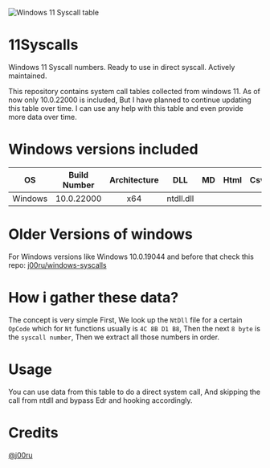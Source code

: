 ![Windows 11 Syscall table](https://i.ibb.co/JKLw1QY/Title.jpg "Windows 11 Syscall table")

# 11Syscalls
Windows 11 Syscall numbers. Ready to use in direct syscall. Actively maintained.

This repository contains system call tables collected from windows 11. As of now only 10.0.22000 is included, But I have planned to continue updating this table over time.
I can use any help with this table and even provide more data over time.

# Windows versions included
| OS | Build Number | Architecture | DLL | MD | Html | Csv |
|:---:|:---:|:---:|:---:|:---:|:---:|:---:|
| Windows | 10.0.22000 | x64 | ntdll.dll |   |  |  |

# Older Versions of windows
For Windows versions like Windows 10.0.19044 and before that check this repo: [j00ru/windows-syscalls](https://github.com/j00ru/windows-syscalls "j00ru/windows-syscalls")

# How i gather these data?
The concept is very simple First, We look up the `NtDll` file for a certain `OpCode` which for `Nt` functions usually is `4C 8B D1 B8`, Then the next `8 byte` is the `syscall number`, Then we extract all those numbers in order.

# Usage
You can use data from this table to do a direct system call, And skipping the call from ntdll and bypass Edr and hooking accordingly.


# Credits
[@j00ru](https://github.com/j00ru "@j00ru")
